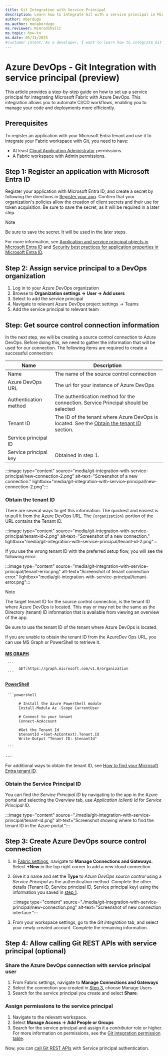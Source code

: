 ```yaml
---
title: Git Integration with Service Principal
description: Learn how to integrate Git with a service principal in Microsoft Fabric for streamlined CI/CD workflows.
author: mberdugo
ms.author: monaberdugo
ms.reviewer: NimrodShalit
ms.topic: how-to
ms.date: 05/11/2025
#customer intent: As a developer, I want to learn how to integrate Git with a service principal in Microsoft Fabric, so that I can automate CI/CD workflows.
---
```


# Azure DevOps - Git Integration with service principal (preview)

This article provides a step-by-step guide on how to set up a service principal for integrating Microsoft Fabric with Azure DevOps. This integration allows you to automate CI/CD workflows, enabling you to manage your code and deployments more efficiently.

## Prerequisites

To register an application with your Microsoft Entra tenant and use it to integrate your Fabric workspace with Git, you need to have:

- At least [Cloud Application Administrator](/entra/identity/role-based-access-control/permissions-reference#cloud-application-administrator) permissions.
- A Fabric workspace with Admin permissions.

## Step 1: Register an application with Microsoft Entra ID

Register your application with Microsoft Entra ID, and create a secret by following the directions in [Register your app](/power-bi/developer/embedded/register-app#register-your-app). Confirm that your organization's policies allow the creation of client secrets and their use for token acquisition. Be sure to save the secret, as it will be required in a later step. 

 >[!NOTE]
>Be sure to save the secret. It will be used in the later steps.

For more information, see [Application and service principal objects in Microsoft Entra ID](/entra/identity-platform/app-objects-and-service-principals) and [Security best practices for application properties in Microsoft Entra ID](/entra/identity-platform/security-best-practices-for-app-registration).

## Step 2: Assign service principal to a DevOps organization

 1. Log in to your Azure DevOps organization
 2. Browse to **Organization settings -> User -> Add users**
 3. Select to add the service principal  
 4. Navigate to relevant Azure DevOps project settings -> Teams  
 5. Add the service principal to relevant team



## Step: Get source control connection information
In the next step, we will be creating a source control connection to Azure DevOps.  Before doing this, we need to gather the information that will be used for our connection.  The following items are required to create a successful connection:


|Name|Description|
|-----|-----|
|Name|The name of the source control connection|
|Azure DevOps URL|The url for your instance of Azure DevOps|
|Authentication method|The authentication method for the connection. Service Principal should be selected|
|Tenant ID|The ID of the tenant where Azure DevOps is located.  See the [Obtain the tenant ID](#obtain-the-tenant-id) section.|
|Service principal ID||
|Service principal key|Obtained in step 1.|

 :::image type="content" source="media/git-integration-with-service-principal/new-connection-2.png" alt-text="Screenshot of a new connection." lightbox="media/git-integration-with-service-principal/new-connection-2.png":::


### Obtain the tenant ID
There are several ways to get this information.  The quickest and easiest is to pull it from the Azure DevOps URL. The `{organization}` portion of the URL contains the Tenant ID.

 :::image type="content" source="media/git-integration-with-service-principal/tenant-id-2.png" alt-text="Screenshot of a new connection." lightbox="media/git-integration-with-service-principal/tenant-id-2.png":::

If you use the wrong tenant ID with the preferred setup flow, you will see the following error:

 :::image type="content" source="media/git-integration-with-service-principal/tenant-error.png" alt-text="Screenshot of tenant connection error." lightbox="media/git-integration-with-service-principal/tenant-error.png":::

 >[!NOTE]
>The target tenant ID for the source control connection, is the tenant ID where Azure DevOps is located.  This may or may not be the same as the Directory (tenant) ID information that is available from viewing an overview of the app.
>
>Be sure to use the tenant ID of the tenant where Azure DevOps is located. 

If you are unable to obtain the tenant ID from the AzureDev Ops URL, you can use MS Graph or PowerShell to retrieve it.
   
   #### [MS GRAPH](#tab/graph)

     ```
          GET:https://graph.microsoft.com/v1.0/organization 
     ```

   #### [PowerShell](#tab/powershell)

     ```powershell

          # Install the Azure PowerShell module     
          Install-Module Az -Scope CurrentUser

          # Connect to your tenant
          Connect-AzAccount

          #Get the Tenant Id
          $tenantId =(Get-AzContext).Tenant.Id
          Write-Output "Tenant ID: $tenantId"

     ```

    ---

For additional ways to obtain the tenant ID, see [How to find your Microsoft Entra tenant ID](/entra/fundamentals/how-to-find-tenant).

### Obtain the Service Principal ID

You can find the *Service Principal ID* by navigating to the app in the Azure portal and selecting the Overview tab, use *Application (client) Id* for *Service Principal ID*.

:::image type="content" source="./media/git-integration-with-service-principal/tenant-id.png" alt-text="Screenshot showing where to find the tenant ID in the Azure portal.":::


## Step 3: Create Azure DevOps source control connection

1. In [Fabric settings](../../fundamentals/fabric-settings.md), navigate to **Manage Connections and Gateways**. Select **+New** in the top right corner to add a new cloud connection.
1. Give it a name and set the **Type** to *Azure DevOps source control* using a *Service Principal* as the authentication method. Complete the other details (Tenant ID, Service principal ID, Service principal key) using the information you saved in [step 1](#step-1-register-an-application-with-microsoft-entra-id).

     :::image type="content" source="./media/git-integration-with-service-principal/new-connection.png" alt-text="Screenshot of new connection interface.":::




1. From your workspace settings, go to the *Git integration* tab, and select your newly created account. Complete the remaining information.

## Step 4: Allow calling Git REST APIs with service principal (optional)

### Share the Azure DevOps connection with service principal user

1. From Fabric settings, navigate to **Manage Connections and Gateways**
1. Select the connection you created in [Step 3](#step-3-create-azure-devops-source-control-connection), choose Manage Users 
1. Search for the service principal you create and select **Share**.

### Assign permissions to the service principal

1. Navigate to the relevant workspace.
1. Select **Manage Access -> Add People or Groups**
1. Search for the service principal and assign it a *contributor* role or higher. For more information on permissions, see the [Git integration permission table](./git-integration-process.md#required-fabric-permissions-for-popular-actions).

Now, you can [call Git REST APIs](./git-automation.md) with Service principal authentication.
